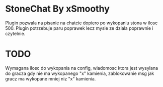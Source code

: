 # StoneChat By xSmoothy
Plugin pozwala na pisanie na chatcie dopiero po wykopaniu stona w ilosc 500.
Plugin potrzebuje paru poprawek lecz mysle ze dziala poprawnie i czytelnie.

# TODO 

Wymagana ilosc do wykopania na config,
wiadomosc ktora jest wysylana do gracza gdy nie ma wykopanego "x" kamienia,
zablokowanie msg jak gracz ma wykopane mniej niz "x" kamienia.
